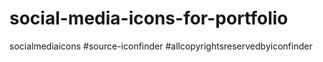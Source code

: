 # social-media-icons-for-portfolio
socialmediaicons #source-iconfinder #allcopyrightsreservedbyiconfinder
